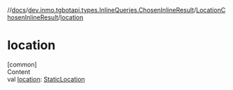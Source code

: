 //[docs](../../../index.md)/[dev.inmo.tgbotapi.types.InlineQueries.ChosenInlineResult](../index.md)/[LocationChosenInlineResult](index.md)/[location](location.md)



# location  
[common]  
Content  
val [location](location.md): [StaticLocation](../../dev.inmo.tgbotapi.types.location/-static-location/index.md)  




